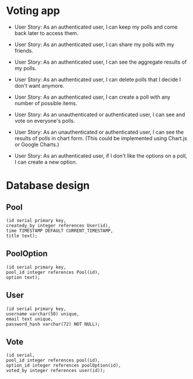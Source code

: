 # Voting app

* User Story: As an authenticated user, I can keep my polls and come back later to access them.

* User Story: As an authenticated user, I can share my polls with my friends.

* User Story: As an authenticated user, I can see the aggregate results of my polls.

* User Story: As an authenticated user, I can delete polls that I decide I don't want anymore.

* User Story: As an authenticated user, I can create a poll with any number of possible items.

* User Story: As an unauthenticated or authenticated user, I can see and vote on everyone's polls.

* User Story: As an unauthenticated or authenticated user, I can see the results of polls in chart form. (This could be implemented using Chart.js or Google Charts.)

* User Story: As an authenticated user, if I don't like the options on a poll, I can create a new option.




# Database design

## Pool

    (id serial primary key,
    createdy_by integer references User(id),
    time TIMESTAMP DEFAULT CURRENT_TIMESTAMP,
    title text);

## PoolOption

    (id serial primary key,
    pool_id integer references Pool(id),
    option text);

## User

    (id serial primary key,
    username varchar(50) unique,
    email text unique,
    password_hash varchar(72) NOT NULL);

## Vote

    (id serial,
    pool_id integer references pool(id),
    option_id integer references poolOption(id),
    voted_by integer references user(id));